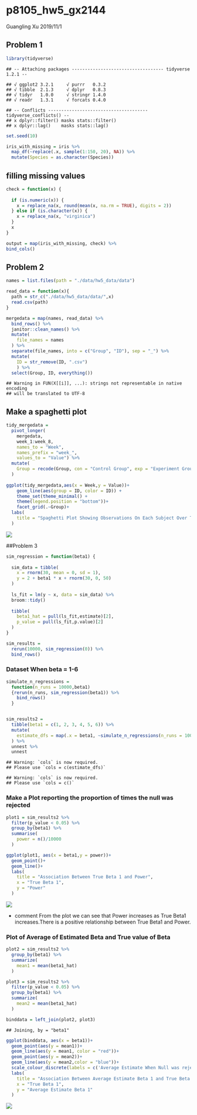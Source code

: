 p8105\_hw5\_gx2144
================
Guangling Xu
2019/11/1

## Problem 1

``` r
library(tidyverse)
```

    ## -- Attaching packages ----------------------------------- tidyverse 1.2.1 --

    ## √ ggplot2 3.2.1     √ purrr   0.3.2
    ## √ tibble  2.1.3     √ dplyr   0.8.3
    ## √ tidyr   1.0.0     √ stringr 1.4.0
    ## √ readr   1.3.1     √ forcats 0.4.0

    ## -- Conflicts -------------------------------------- tidyverse_conflicts() --
    ## x dplyr::filter() masks stats::filter()
    ## x dplyr::lag()    masks stats::lag()

``` r
set.seed(10)

iris_with_missing = iris %>% 
  map_df(~replace(.x, sample(1:150, 20), NA)) %>%
  mutate(Species = as.character(Species))
```

## filling missing values

``` r
check = function(x) {
  
  if (is.numeric(x)) {
    x = replace_na(x, round(mean(x, na.rm = TRUE), digits = 2))
  } else if (is.character(x)) {
    x = replace_na(x, "virginica")
  }
  x 
}

output = map(iris_with_missing, check) %>% 
bind_cols()
```

## Problem 2

``` r
names = list.files(path = "./data/hw5_data/data")

read_data = function(x){
  path = str_c("./data/hw5_data/data/",x)
  read.csv(path)
}

mergedata = map(names, read_data) %>% 
  bind_rows() %>% 
  janitor::clean_names() %>% 
  mutate(
    file_names = names
  ) %>% 
  separate(file_names, into = c("Group", "ID"), sep = "_") %>% 
  mutate(
    ID = str_remove(ID, ".csv")
    ) %>% 
  select(Group, ID, everything())
```

    ## Warning in FUN(X[[i]], ...): strings not representable in native encoding
    ## will be translated to UTF-8

## Make a spaghetti plot

``` r
tidy_mergedata = 
  pivot_longer(
    mergedata, 
    week_1:week_8,
    names_to = "Week", 
    names_prefix = "week_",
    values_to = "Value") %>% 
  mutate(
    Group = recode(Group, con = "Control Group", exp = "Experiment Group")
  )
  
ggplot(tidy_mergedata,aes(x = Week,y = Value))+
    geom_line(aes(group = ID, color = ID)) + 
    theme_set(theme_minimal() + 
    theme(legend.position = "bottom"))+       
    facet_grid(.~Group)+
  labs(
    title = "Spaghetti Plot Showing Observations On Each Subject Over Time"
  )
```

![](p8105_hw5_gx2144_files/figure-gfm/unnamed-chunk-3-1.png)<!-- -->

\#\#Problem 3

``` r
sim_regression = function(beta1) {
  
  sim_data = tibble(
    x = rnorm(30, mean = 0, sd = 1),
    y = 2 + beta1 * x + rnorm(30, 0, 50)
  )
  
  ls_fit = lm(y ~ x, data = sim_data) %>% 
  broom::tidy()
  
  tibble(
    beta1_hat = pull(ls_fit,estimate)[2],
    p_value = pull(ls_fit,p.value)[2]
  )
}

sim_results = 
  rerun(10000, sim_regression(0)) %>% 
  bind_rows()
```

### Dataset When beta = 1-6

``` r
simulate_n_regressions = 
  function(n_runs = 10000,beta1) 
  {rerun(n_runs, sim_regression(beta1)) %>% 
    bind_rows()
  }


sim_results2 = 
  tibble(beta1 = c(1, 2, 3, 4, 5, 6)) %>% 
  mutate(
    estimate_dfs = map(.x = beta1, ~simulate_n_regressions(n_runs = 10000, beta1 = .x))
  ) %>% 
  unnest %>% 
  unnest
```

    ## Warning: `cols` is now required.
    ## Please use `cols = c(estimate_dfs)`

    ## Warning: `cols` is now required.
    ## Please use `cols = c()`

### Make a Plot reporting the proportion of times the null was rejected

``` r
plot1 = sim_results2 %>% 
  filter(p_value < 0.05) %>% 
  group_by(beta1) %>% 
  summarise(
    power = n()/10000
  ) 

ggplot(plot1, aes(x = beta1,y = power))+
  geom_point()+
  geom_line()+
  labs(
    title = "Association Between True Beta 1 and Power",
    x = "True Beta 1",
    y = "Power"
  )
```

![](p8105_hw5_gx2144_files/figure-gfm/unnamed-chunk-6-1.png)<!-- -->

  - comment From the plot we can see that Power increases as True Beta1
    increases.There is a positive relationship between True Beta1 and
    Power.

### Plot of Average of Estimated Beta and True value of Beta

``` r
plot2 = sim_results2 %>%
  group_by(beta1) %>% 
  summarize(
    mean1 = mean(beta1_hat)
  )

plot3 = sim_results2 %>% 
  filter(p_value < 0.05) %>% 
  group_by(beta1) %>% 
  summarize(
    mean2 = mean(beta1_hat)
  )

binddata = left_join(plot2, plot3)
```

    ## Joining, by = "beta1"

``` r
ggplot(binddata, aes(x = beta1))+
  geom_point(aes(y = mean1))+
  geom_line(aes(y = mean1, color = "red"))+
  geom_point(aes(y = mean2))+
  geom_line(aes(y = mean2,color = "blue"))+
  scale_colour_discrete(labels = c('Average Estimate When Null was rejected','Average Estimate '))+
  labs(
    title = "Association Between Average Estimate Beta 1 and True Beta 1",
    x = "True Beta 1",
    y = "Average Estimate Beta 1"
  )
```

![](p8105_hw5_gx2144_files/figure-gfm/unnamed-chunk-7-1.png)<!-- -->
